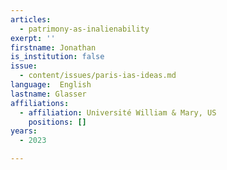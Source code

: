 ```yaml
---
articles:
  - patrimony-as-inalienability
exerpt: ''
firstname: Jonathan
is_institution: false
issue:
  - content/issues/paris-ias-ideas.md
language:  English
lastname: Glasser
affiliations:
  - affiliation: Université William & Mary, US
    positions: []
years:
  - 2023

---
```

